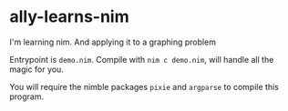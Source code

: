 # ally-learns-nim
I'm learning nim. And applying it to a graphing problem

Entrypoint is `demo.nim`. Compile with `nim c demo.nim`, will handle all the magic for you.

You will require the nimble packages `pixie` and `argparse` to compile this program.
